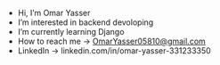 - Hi, I’m Omar Yasser
- I’m interested in backend devoloping
- I’m currently learning Django
- How to reach me -> OmarYasser05810@gmail.com
- LinkedIn -> linkedin.com/in/omar-yasser-331233350
